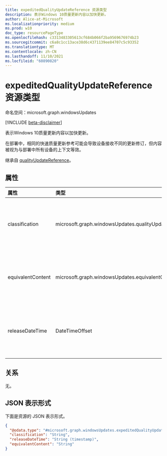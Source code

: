 ```yaml
---
title: expeditedQualityUpdateReference 资源类型
description: 表示Windows 10质量更新内容以加快更新。
author: Alice-at-Microsoft
ms.localizationpriority: medium
ms.prod: w10
doc_type: resourcePageType
ms.openlocfilehash: c3313483305613cf684b066f2ba9569676974b23
ms.sourcegitcommit: c6a8c1cc13ace38d6c4371139ee84707c5c93352
ms.translationtype: MT
ms.contentlocale: zh-CN
ms.lasthandoff: 11/10/2021
ms.locfileid: "60890820"
---
```

# <a name="expeditedqualityupdatereference-resource-type"></a>expeditedQualityUpdateReference 资源类型

命名空间：microsoft.graph.windowsUpdates

[!INCLUDE [beta-disclaimer](../../includes/beta-disclaimer.md)]

表示Windows 10质量更新内容以加快更新。

在部署中，相同的快速质量更新参考可能会导致设备接收不同的更新修订，但内容被视为与部署中所有设备的上下文等效。

继承自 [qualityUpdateReference](../resources/windowsupdates-qualityupdatereference.md)。

## <a name="properties"></a>属性
|属性|类型|描述|
|:---|:---|:---|
|classification|microsoft.graph.windowsUpdates.qualityUpdateClassification|指定所引用内容的分类。 支持 **qualityUpdateClassification 值的子集**。 默认值为 `security`。 可取值为：`security`、`unknownFutureValue`。 继承自 [qualityUpdateReference](../resources/windowsupdates-qualityupdatereference.md)。|
|equivalentContent|microsoft.graph.windowsUpdates.equivalentContentOption|指定要视为等效内容的其他内容。 支持 **equivalentContentOption 值的子集**。 默认值为 `latestSecurity`。 可取值为：`latestSecurity`、`unknownFutureValue`。|
|releaseDateTime|DateTimeOffset|按给定分类的发布日期指定质量更新 (即指定日期发布的最后一个) 。 任何具有在 **releaseDateTime** 之前发布的更新的设备都将收到快速的质量更新。 继承自 [qualityUpdateReference](../resources/windowsupdates-qualityupdatereference.md)。|

## <a name="relationships"></a>关系
无。

## <a name="json-representation"></a>JSON 表示形式
下面是资源的 JSON 表示形式。
<!-- {
  "blockType": "resource",
  "@odata.type": "microsoft.graph.windowsUpdates.expeditedQualityUpdateReference"
}
-->
``` json
{
  "@odata.type": "#microsoft.graph.windowsUpdates.expeditedQualityUpdateReference",
  "classification": "String",
  "releaseDateTime": "String (timestamp)",
  "equivalentContent": "String"
}
```

